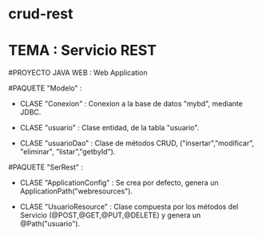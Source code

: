 # crud-rest

# TEMA : Servicio REST

#PROYECTO JAVA WEB : Web Application

#PAQUETE "Modelo" :  

  - CLASE "Conexion" :   Conexion a la base de datos "mybd", mediante JDBC.
  
  - CLASE "usuario" :    Clase entidad, de la tabla "usuario".
  
  - CLASE  "usuarioDao" :    Clase de métodos CRUD, ("insertar","modificar",
           "eliminar", "listar","getbyId").
           
 #PAQUETE "SerRest" : 
  
  - CLASE "ApplicationConfig" :   Se crea por defecto, genera un 
          ApplicationPath("webresources").
          
  - CLASE "UsuarioResource" :   Clase compuesta por los métodos del Servicio 
          (@POST,@GET,@PUT,@DELETE) y genera un @Path("usuario").

